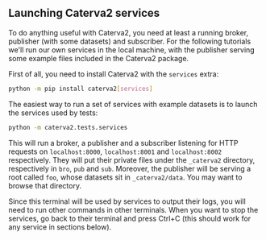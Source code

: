 ## Launching Caterva2 services

To do anything useful with Caterva2, you need at least a running broker, publisher (with some datasets) and subscriber.  For the following tutorials we'll run our own services in the local machine, with the publisher serving some example files included in the Caterva2 package.

First of all, you need to install Caterva2 with the `services` extra:

```sh
python -m pip install caterva2[services]
```

The easiest way to run a set of services with example datasets is to launch the services used by tests:

```sh
python -m caterva2.tests.services
```

This will run a broker, a publisher and a subscriber listening for HTTP requests on `localhost:8000`, `localhost:8001` and `localhost:8002` respectively.  They will put their private files under the `_caterva2` directory, respectively in `bro`, `pub` and `sub`.  Moreover, the publisher will be serving a root called `foo`, whose datasets sit in `_caterva2/data`.  You may want to browse that directory.

Since this terminal will be used by services to output their logs, you will need to run other commands in other terminals.  When you want to stop the services, go back to their terminal and press Ctrl+C (this should work for any service in sections below).
